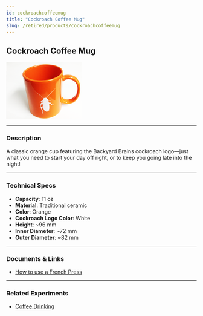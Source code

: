 ```yaml
---
id: cockroachcoffeemug
title: "Cockroach Coffee Mug"
slug: /retired/products/cockroachcoffeemug
---
```


## Cockroach Coffee Mug

![Cockroach Coffee Mug](./img/cockroachcoffeemug.png)

---

### Description

A classic orange cup featuring the Backyard Brains cockroach logo—just what
you need to start your day off right, or to keep you going late into the
night!

---

### Technical Specs

- **Capacity**: 11 oz  
- **Material**: Traditional ceramic  
- **Color**: Orange  
- **Cockroach Logo Color**: White  
- **Height**: ~96 mm  
- **Inner Diameter**: ~72 mm  
- **Outer Diameter**: ~82 mm  

---

### Documents & Links

- [How to use a French Press](http://www.youtube.com/watch?v=YIKr2EMkm48)

---

### Related Experiments

- [Coffee Drinking](#)  